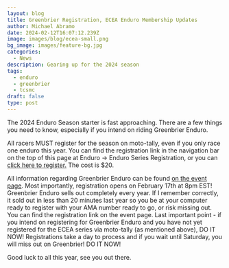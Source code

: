 ```yaml
---
layout: blog
title: Greenbrier Registration, ECEA Enduro Membership Updates
author: Michael Abramo
date: 2024-02-12T16:07:12.239Z
image: images/blog/ecea-small.png
bg_image: images/feature-bg.jpg
categories:
  - News
description: Gearing up for the 2024 season
tags:
  - enduro
  - greenbrier
  - tcsmc
draft: false
type: post
---
```

The 2024 Enduro Season starter is fast approaching. There are a few things you need to know, especially if you intend on riding Greenbrier Enduro.

All racers MUST register for the season on moto-tally, even if you only race one enduro this year. You can find the registration link in the navigation bar on the top of this page at Enduro -> Enduro Series Registration, or you can [click here to register.](https://www.moto-tally.com/ECEA/Enduro/SeriesRegistration.aspx) The cost is $20.

All information regarding Greenbrier Enduro can be found [on the event page](https://ecea.org/events/enduro/24-en-tcsmc/). Most importantly, registration opens on February 17th at 8pm EST! Greenbrier Enduro sells out completely every year. If I remember correctly, it sold out in less than 20 minutes last year so you be at your computer ready to register with your AMA number ready to go, or risk missing out. You can find the registration link on the event page. Last important point - if you intend on registering for Greenbrier Enduro and you have not yet registered for the ECEA series via moto-tally (as mentioned above), DO IT NOW! Registrations take a day to process and if you wait until Saturday, you will miss out on Greenbrier! DO IT NOW!

Good luck to all this year, see you out there.